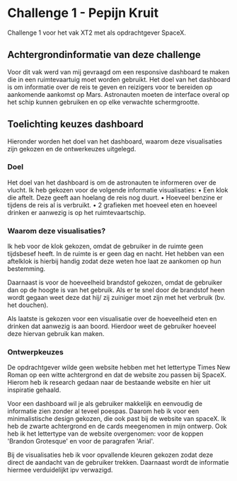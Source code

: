 # Challenge 1 - Pepijn Kruit
 Challenge 1 voor het vak XT2 met als opdrachtgever SpaceX.

## Achtergrondinformatie van deze challenge
Voor dit vak werd van mij gevraagd om een responsive dashboard te maken die in een ruimtevaartuig moet worden gebruikt. Het doel van het dashboard is om informatie over de reis te geven en reizigers voor te bereiden op aankomende aankomst op Mars. Astronauten moeten de interface overal op het schip kunnen gebruiken en op elke verwachte schermgrootte.

## Toelichting keuzes dashboard
Hieronder worden het doel van het dashboard, waarom deze visualisaties zijn gekozen en de ontwerkeuzes uitgelegd.

### Doel
Het doel van het dashboard is om de astronauten te informeren over de vlucht. Ik heb gekozen voor de volgende informatie visualisaties:
• Een klok die aftelt. Deze geeft aan hoelang de reis nog duurt.
• Hoeveel benzine er tijdens de reis al is verbruikt.
• 2 grafieken met hoeveel eten en hoeveel drinken er aanwezig is op het ruimtevaartschip.

### Waarom deze visualisaties?
Ik heb voor de klok gekozen, omdat de gebruiker in de ruimte geen tijdsbesef heeft. In de ruimte is er geen dag en nacht. Het hebben van een aftelklok is hierbij handig zodat deze weten hoe laat ze aankomen op hun bestemming.

Daarnaast is voor de hoeveelheid brandstof gekozen, omdat de gebruiker dan op de hoogte is van het gebruik. Als er te snel door de brandstof heen wordt gegaan weet deze dat hij/ zij zuiniger moet zijn met het verbruik (bv. het douchen).

Als laatste is gekozen voor een visualisatie over de hoeveelheid eten en drinken dat aanwezig is aan boord. Hierdoor weet de gebruiker hoeveel deze hiervan gebruik kan maken.

### Ontwerpkeuzes
De opdrachtgever wilde geen website hebben met het lettertype Times New Roman op een witte achtergrond en dat de website zou passen bij SpaceX. Hierom heb ik research gedaan naar de bestaande website en hier uit inspiratie gehaald. 

Voor een dashboard wil je als gebruiker makkelijk en eenvoudig de informatie zien zonder al teveel poespas. Daarom heb ik voor een minimalistische design gekozen, die ook past bij de website van spaceX. Ik heb de zwarte achtergrond en de cards meegenomen in mijn ontwerp. Ook heb ik het lettertype van de website overgenomen: voor de koppen 'Brandon Grotesque' en voor de paragrafen 'Arial'.

Bij de visualisaties heb ik voor opvallende kleuren gekozen zodat deze direct de aandacht van de gebruiker trekken. Daarnaast wordt de informatie hiermee verduidelijkt ipv verwazigd. 